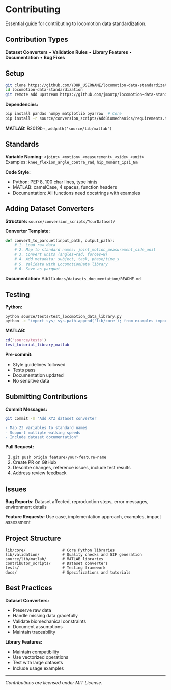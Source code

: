# Contributing

Essential guide for contributing to locomotion data standardization.

## Contribution Types

**Dataset Converters** • **Validation Rules** • **Library Features** • **Documentation** • **Bug Fixes**

## Setup

```bash
git clone https://github.com/YOUR_USERNAME/locomotion-data-standardization.git
cd locomotion-data-standardization
git remote add upstream https://github.com/jmontp/locomotion-data-standardization.git
```

**Dependencies:**
```bash
pip install pandas numpy matplotlib pyarrow  # Core
pip install -r source/conversion_scripts/AddBiomechanics/requirements.txt  # Optional
```

**MATLAB:** R2019b+, `addpath('source/lib/matlab')`

## Standards

**Variable Naming:** `<joint>_<motion>_<measurement>_<side>_<unit>`  
Examples: `knee_flexion_angle_contra_rad`, `hip_moment_ipsi_Nm`

**Code Style:**
- Python: PEP 8, 100 char lines, type hints
- MATLAB: camelCase, 4 spaces, function headers
- Documentation: All functions need docstrings with examples

## Adding Dataset Converters

**Structure:** `source/conversion_scripts/YourDataset/`

**Converter Template:**
```python
def convert_to_parquet(input_path, output_path):
    # 1. Load raw data
    # 2. Map to standard names: joint_motion_measurement_side_unit
    # 3. Convert units (angles→rad, forces→N)
    # 4. Add metadata: subject, task, phase/time_s
    # 5. Validate with LocomotionData library
    # 6. Save as parquet
```

**Documentation:** Add to `docs/datasets_documentation/README.md`

## Testing

**Python:**
```bash
python source/tests/test_locomotion_data_library.py
python -c "import sys; sys.path.append('lib/core'); from examples import run_basic_example; run_basic_example()"
```

**MATLAB:**
```matlab
cd('source/tests')
test_tutorial_library_matlab
```

**Pre-commit:**
- Style guidelines followed
- Tests pass
- Documentation updated
- No sensitive data

## Submitting Contributions

**Commit Messages:**
```bash
git commit -m "Add XYZ dataset converter

- Map 23 variables to standard names
- Support multiple walking speeds  
- Include dataset documentation"
```

**Pull Request:**
1. `git push origin feature/your-feature-name`
2. Create PR on GitHub
3. Describe changes, reference issues, include test results
4. Address review feedback

## Issues

**Bug Reports:** Dataset affected, reproduction steps, error messages, environment details

**Feature Requests:** Use case, implementation approach, examples, impact assessment

## Project Structure

```
lib/core/                # Core Python libraries
lib/validation/          # Quality checks and GIF generation
source/lib/matlab/       # MATLAB libraries
contributor_scripts/     # Dataset converters
tests/                   # Testing framework
docs/                    # Specifications and tutorials
```

## Best Practices

**Dataset Converters:**
- Preserve raw data
- Handle missing data gracefully
- Validate biomechanical constraints
- Document assumptions
- Maintain traceability

**Library Features:**
- Maintain compatibility
- Use vectorized operations
- Test with large datasets
- Include usage examples

---

*Contributions are licensed under MIT License.*
